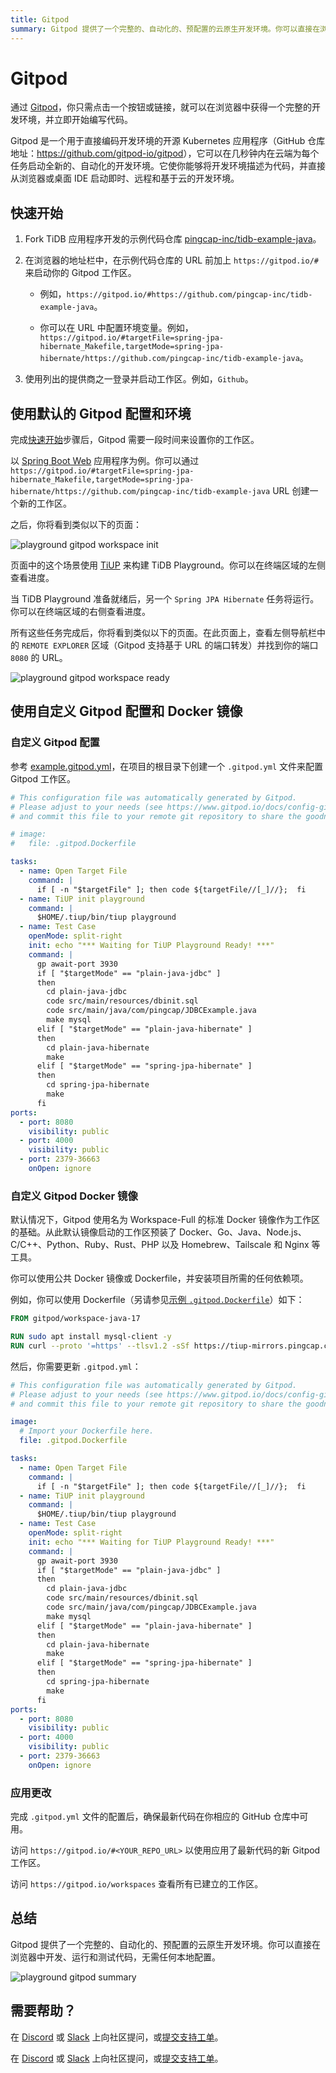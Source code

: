```yaml
---
title: Gitpod
summary: Gitpod 提供了一个完整的、自动化的、预配置的云原生开发环境。你可以直接在浏览器中开发、运行和测试代码，无需任何本地配置。
---
```


<!-- markdownlint-disable MD029 -->

# Gitpod

通过 [Gitpod](https://www.gitpod.io/)，你只需点击一个按钮或链接，就可以在浏览器中获得一个完整的开发环境，并立即开始编写代码。

Gitpod 是一个用于直接编码开发环境的开源 Kubernetes 应用程序（GitHub 仓库地址：<https://github.com/gitpod-io/gitpod>），它可以在几秒钟内在云端为每个任务启动全新的、自动化的开发环境。它使你能够将开发环境描述为代码，并直接从浏览器或桌面 IDE 启动即时、远程和基于云的开发环境。

## 快速开始

1. Fork TiDB 应用程序开发的示例代码仓库 [pingcap-inc/tidb-example-java](https://github.com/pingcap-inc/tidb-example-java)。

2. 在浏览器的地址栏中，在示例代码仓库的 URL 前加上 `https://gitpod.io/#` 来启动你的 Gitpod 工作区。

   - 例如，`https://gitpod.io/#https://github.com/pingcap-inc/tidb-example-java`。

   - 你可以在 URL 中配置环境变量。例如，`https://gitpod.io/#targetFile=spring-jpa-hibernate_Makefile,targetMode=spring-jpa-hibernate/https://github.com/pingcap-inc/tidb-example-java`。

3. 使用列出的提供商之一登录并启动工作区。例如，`Github`。

## 使用默认的 Gitpod 配置和环境

完成[快速开始](#快速开始)步骤后，Gitpod 需要一段时间来设置你的工作区。

以 [Spring Boot Web](/develop/dev-guide-sample-application-java-spring-boot.md) 应用程序为例。你可以通过 `https://gitpod.io/#targetFile=spring-jpa-hibernate_Makefile,targetMode=spring-jpa-hibernate/https://github.com/pingcap-inc/tidb-example-java` URL 创建一个新的工作区。

之后，你将看到类似以下的页面：

![playground gitpod workspace init](/media/develop/playground-gitpod-workspace-init.png)

页面中的这个场景使用 [TiUP](https://docs.pingcap.com/tidb/stable/tiup-overview) 来构建 TiDB Playground。你可以在终端区域的左侧查看进度。

当 TiDB Playground 准备就绪后，另一个 `Spring JPA Hibernate` 任务将运行。你可以在终端区域的右侧查看进度。

所有这些任务完成后，你将看到类似以下的页面。在此页面上，查看左侧导航栏中的 `REMOTE EXPLORER` 区域（Gitpod 支持基于 URL 的端口转发）并找到你的端口 `8080` 的 URL。

![playground gitpod workspace ready](/media/develop/playground-gitpod-workspace-ready.png)

## 使用自定义 Gitpod 配置和 Docker 镜像

### 自定义 Gitpod 配置

参考 [example.gitpod.yml](https://github.com/pingcap-inc/tidb-example-java/blob/main/.gitpod.yml)，在项目的根目录下创建一个 `.gitpod.yml` 文件来配置 Gitpod 工作区。

```yml
# This configuration file was automatically generated by Gitpod.
# Please adjust to your needs (see https://www.gitpod.io/docs/config-gitpod-file)
# and commit this file to your remote git repository to share the goodness with others.

# image:
#   file: .gitpod.Dockerfile

tasks:
  - name: Open Target File
    command: |
      if [ -n "$targetFile" ]; then code ${targetFile//[_]//};  fi
  - name: TiUP init playground
    command: |
      $HOME/.tiup/bin/tiup playground
  - name: Test Case
    openMode: split-right
    init: echo "*** Waiting for TiUP Playground Ready! ***"
    command: |
      gp await-port 3930
      if [ "$targetMode" == "plain-java-jdbc" ]
      then
        cd plain-java-jdbc
        code src/main/resources/dbinit.sql
        code src/main/java/com/pingcap/JDBCExample.java
        make mysql
      elif [ "$targetMode" == "plain-java-hibernate" ]
      then
        cd plain-java-hibernate
        make
      elif [ "$targetMode" == "spring-jpa-hibernate" ]
      then
        cd spring-jpa-hibernate
        make
      fi
ports:
  - port: 8080
    visibility: public
  - port: 4000
    visibility: public
  - port: 2379-36663
    onOpen: ignore
```

### 自定义 Gitpod Docker 镜像

默认情况下，Gitpod 使用名为 Workspace-Full 的标准 Docker 镜像作为工作区的基础。从此默认镜像启动的工作区预装了 Docker、Go、Java、Node.js、C/C++、Python、Ruby、Rust、PHP 以及 Homebrew、Tailscale 和 Nginx 等工具。

你可以使用公共 Docker 镜像或 Dockerfile，并安装项目所需的任何依赖项。

例如，你可以使用 Dockerfile（另请参见[示例 `.gitpod.Dockerfile`](https://github.com/pingcap-inc/tidb-example-java/blob/main/.gitpod.Dockerfile)）如下：

```dockerfile
FROM gitpod/workspace-java-17

RUN sudo apt install mysql-client -y
RUN curl --proto '=https' --tlsv1.2 -sSf https://tiup-mirrors.pingcap.com/install.sh | sh
```

然后，你需要更新 `.gitpod.yml`：

```yml
# This configuration file was automatically generated by Gitpod.
# Please adjust to your needs (see https://www.gitpod.io/docs/config-gitpod-file)
# and commit this file to your remote git repository to share the goodness with others.

image:
  # Import your Dockerfile here.
  file: .gitpod.Dockerfile

tasks:
  - name: Open Target File
    command: |
      if [ -n "$targetFile" ]; then code ${targetFile//[_]//};  fi
  - name: TiUP init playground
    command: |
      $HOME/.tiup/bin/tiup playground
  - name: Test Case
    openMode: split-right
    init: echo "*** Waiting for TiUP Playground Ready! ***"
    command: |
      gp await-port 3930
      if [ "$targetMode" == "plain-java-jdbc" ]
      then
        cd plain-java-jdbc
        code src/main/resources/dbinit.sql
        code src/main/java/com/pingcap/JDBCExample.java
        make mysql
      elif [ "$targetMode" == "plain-java-hibernate" ]
      then
        cd plain-java-hibernate
        make
      elif [ "$targetMode" == "spring-jpa-hibernate" ]
      then
        cd spring-jpa-hibernate
        make
      fi
ports:
  - port: 8080
    visibility: public
  - port: 4000
    visibility: public
  - port: 2379-36663
    onOpen: ignore
```

### 应用更改

完成 `.gitpod.yml` 文件的配置后，确保最新代码在你相应的 GitHub 仓库中可用。

访问 `https://gitpod.io/#<YOUR_REPO_URL>` 以使用应用了最新代码的新 Gitpod 工作区。

访问 `https://gitpod.io/workspaces` 查看所有已建立的工作区。

## 总结

Gitpod 提供了一个完整的、自动化的、预配置的云原生开发环境。你可以直接在浏览器中开发、运行和测试代码，无需任何本地配置。

![playground gitpod summary](/media/develop/playground-gitpod-summary.png)

## 需要帮助？

<CustomContent platform="tidb">

在 [Discord](https://discord.gg/DQZ2dy3cuc?utm_source=doc) 或 [Slack](https://slack.tidb.io/invite?team=tidb-community&channel=everyone&ref=pingcap-docs) 上向社区提问，或[提交支持工单](/support.md)。

</CustomContent>

<CustomContent platform="tidb-cloud">

在 [Discord](https://discord.gg/DQZ2dy3cuc?utm_source=doc) 或 [Slack](https://slack.tidb.io/invite?team=tidb-community&channel=everyone&ref=pingcap-docs) 上向社区提问，或[提交支持工单](https://tidb.support.pingcap.com/)。

</CustomContent>
